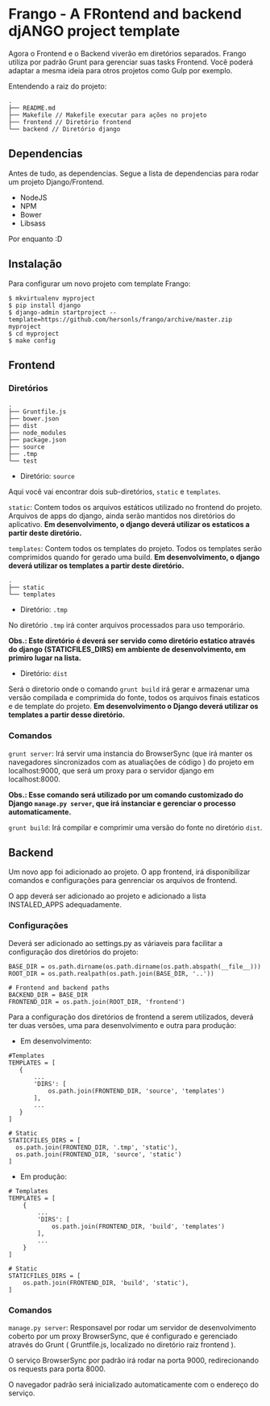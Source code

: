 Frango - A FRontend and backend djANGO project template
=======================================================

Agora o Frontend e o Backend viverão em diretórios separados. Frango utiliza por
padrão Grunt para gerenciar suas tasks Frontend. Você poderá adaptar a mesma
ideia para otros projetos como Gulp por exemplo.

Entendendo a raiz do projeto:

```text
.
├── README.md
├── Makefile // Makefile executar para ações no projeto
├── frontend // Diretório frontend
└── backend // Diretório django
```

Dependencias
------------

Antes de tudo, as dependencias. Segue a lista de dependencias para rodar um
projeto Django/Frontend.

- NodeJS
- NPM
- Bower
- Libsass

Por enquanto :D

Instalação
----------

Para configurar um novo projeto com template Frango:

```
$ mkvirtualenv myproject
$ pip install django
$ django-admin startproject --template=https://github.com/hersonls/frango/archive/master.zip myproject
$ cd myproject
$ make config
```


Frontend
--------

### Diretórios

```text
.
├── Gruntfile.js
├── bower.json
├── dist
├── node_modules
├── package.json
├── source
├── .tmp
└── test
```

- Diretório: `source`

Aqui você vai encontrar dois sub-diretórios, `static` e `templates`.

`static`: Contem todos os arquivos estáticos utilizado no frontend do projeto. Arquivos de apps do django, ainda serão mantidos nos diretórios do aplicativo. **Em desenvolvimento, o django deverá utilizar os estaticos a partir deste diretório.**

`templates`: Contem todos os templates do projeto. Todos os templates serão comprimidos quando for gerado uma build. **Em desenvolvimento, o django deverá utilizar os templates a partir deste diretório.**

```text
.
├── static
└── templates
```

- Diretório: `.tmp`

No diretório `.tmp` irá conter arquivos processados para uso temporário.

**Obs.: Este diretório é deverá ser servido como diretório estatico através do
django (STATICFILES_DIRS) em ambiente de desenvolvimento, em primiro
lugar na lista.**


- Diretório: `dist`

Será o diretorio onde o comando `grunt build` irá gerar e armazenar uma versão compilada e comprimida do fonte, todos os arquivos finais estaticos e de template do projeto. **Em desenvolvimento o Django deverá utilizar os templates a partir desse diretório.**


### Comandos

`grunt server`: Irá servir uma instancia do BrowserSync (que irá manter os navegadores sincronizados com as atualiações de código ) do projeto em localhost:9000, que será um proxy para o servidor django em localhost:8000.

**Obs.: Esse comando será utilizado por um comando customizado do Django `manage.py server`, que irá instanciar e gerenciar o processo automaticamente.**


`grunt build`: Irá compilar e comprimir uma versão do fonte no diretório `dist`.


Backend
-------

Um novo app foi adicionado ao projeto. O app frontend, irá disponibilizar comandos e configurações para genrenciar os arquivos de frontend.

O app deverá ser adicionado ao projeto e adicionado a lista INSTALED_APPS adequadamente.

### Configurações

Deverá ser adicionado ao settings.py as váriaveis para facilitar a configuração dos diretórios do projeto:

```
BASE_DIR = os.path.dirname(os.path.dirname(os.path.abspath(__file__)))
ROOT_DIR = os.path.realpath(os.path.join(BASE_DIR, '..'))

# Frontend and backend paths
BACKEND_DIR = BASE_DIR
FRONTEND_DIR = os.path.join(ROOT_DIR, 'frontend')
```

Para a configuração dos diretórios de frontend a serem utilizados, deverá ter duas versões, uma para desenvolvimento e outra para produção:

- Em desenvolvimento:

```
#Templates
TEMPLATES = [
   {
       ...
       'DIRS': [
           os.path.join(FRONTEND_DIR, 'source', 'templates')
       ],
       ...
   }
]

# Static
STATICFILES_DIRS = [
  os.path.join(FRONTEND_DIR, '.tmp', 'static'),
  os.path.join(FRONTEND_DIR, 'source', 'static')
]
```

- Em produção:

```
# Templates
TEMPLATES = [
    {
        ...
        'DIRS': [
            os.path.join(FRONTEND_DIR, 'build', 'templates')
        ],
        ...
    }
]

# Static
STATICFILES_DIRS = [
    os.path.join(FRONTEND_DIR, 'build', 'static'),
]
```

### Comandos

`manage.py server`: Responsavel por rodar um servidor de desenvolvimento coberto por um proxy BrowserSync, que é configurado e gerenciado através do Grunt ( Gruntfile.js, localizado no diretório raiz frontend ).

O serviço BrowserSync por padrão irá rodar na porta 9000, redirecionando os requests para porta 8000.

O navegador padrão será inicializado automaticamente com o endereço do serviço.
